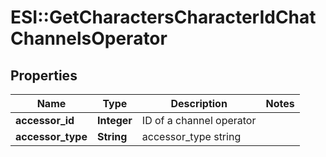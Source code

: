 # ESI::GetCharactersCharacterIdChatChannelsOperator

## Properties
Name | Type | Description | Notes
------------ | ------------- | ------------- | -------------
**accessor_id** | **Integer** | ID of a channel operator | 
**accessor_type** | **String** | accessor_type string | 


